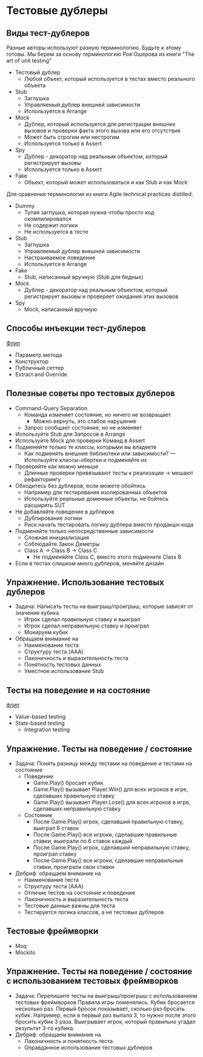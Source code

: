 # Тестовые дублеры

## Виды тест-дублеров
Разные авторы используют разную терминологию. Будьте к этому готовы.
Мы берем за основу терминологию Роя Ошерова из книги "The art of unit testing"
- Тестовый дублер
  - Любой объект, который используется в тестах вместо реального объекта
- Stub
  - Заглушка
  - Управляемый дублер внешней зависимости
  - Используется в Arrange
- Mock
  - Дублер, который используется для регистрации внешних вызовов и проверки факта этого вызова или его отсутствия
  - Может быть строгим или нестрогим
  - Используется только в Assert 
- Spy
  - Дублер - декоратор над реальным объектом, который регистрирует вызовы
  - Используется только в Assert
- Fake
  - Объект, который может использоваться и как Stub и как Mock

Для сравнения терминология из книги Agile technical practices distilled:
- Dummy
  - Тупая заглушка, которая нужна чтобы просто код скомпилировался
  - Не содержит логики
  - Не используется в тесте
- Stub
  - Заглушка
  - Управляемый дублер внешней зависимости
  - Настраиваемое поведение
  - Используется в Arrange
- Fake
  - Stub, написанный вручную (Stub для бедных)
- Mock
  - Дублер - декоратор над реальным объектом, который регистрирует вызовы и проверяет ожидания этих вызовов
- Spy
  - Mock, написанный вручную

## Способы инъекции тест-дублеров
[Флип](https://disk.yandex.ru/d/150AIWfx3GU3BP/9_InjectionWays.jpg)
- Параметр метода
- Конструктор
- Публичный сеттер
- Extract and Override

## Полезные советы про тестовых дублеров
- Command-Query Separation
  - Команда изменяет состояние, но ничего не возвращает
    - Можно вернуть, это слабое нарушение
  - Запрос сообщает состояние, но не изменяет
- Используйте Stub для Запросов в Arrange
- Используйте Mock для проверки Команд в Assert
- Подменяйте только те классы, которыми вы владеете
  - Как подменять внешние библиотеки или зависимости? — Используйте классы-обертки и подменяйте их
- Проверяйте как можно меньше
  - Длинные проверки привязывают тесты к реализации → мешают рефакторингу
- Обходитесь без дублеров, если можете обойтись
  - Например для тестирования изолированных объектов
  - Используйте реальные доменные объекты, не бойтесь расширять SUT
- Не добавляйте поведение в дублеров
  - Дублирование логики
  - Риск начать тестировать логику дублера вместо продакшн кода
- Подменяйте только непосредственные зависимости
  - Сложная инициализация
  - Соблюдайте Закон Деметры
  - Class A -> Class B -> Class C
    - Не подменяйте Class С, вместо этого подмените Class B
- Если в тестах слишком много дублеров, меняйте дизайн

## Упражнение. Использование тестовых дублеров
- Задача: Написать тесты на выигрыш/проигрыш, которые зависят от
  значения кубика
  - Игрок сделал правильную ставку и выиграл
  - Игрок сделал неправильную ставку и проиграл
  - Мокируем кубик
- Обращаем внимание на
  - Наименование теста
  - Структуру теста (AAA)
  - Лаконичность и выразительность теста
  - Понятность тестовых данных
  - Уместное использование Stub

## Тесты на поведение и на состояние
[флип](https://photos.google.com/share/AF1QipM4blkk7aW1gCjKYsEJj9SngPxhdPRNcHanggVbgCugKyTkRUGb0GnsyxTu_I1Bqg/photo/AF1QipO6fp9-QqAsGgHbrXM05vn2VJjI7UGrM_iTbZAV?key=TUNISk5qSkVvaHdia1p0aXNSSHN0YTByMzl0cEp3)
- Value-based testing
- State-based testing
  - Integration testing

## Упражнение. Тесты на поведение / состояние
- Задача: Понять разницу между тестами на поведение и тестами на
  состояние
  - Поведение
    - Game.Play() бросает кубик
    - Game.Play() вызывает Player.Win() для всех игроков в игре, сделавших правильную ставку
    - Game.Play() вызывает Player.Lose() для всех игроков в игре, сделавших неправильную ставку
  - Состояние
    - После Game.Play() игрок, сделавший правильную ставку, выиграл 6 ставок
    - После Game.Play() все игроки, сделавшие правильные ставки, выиграли по 6 ставок каждый
    - После Game.Play() игрок, сделавший неправильную ставку, проиграл ставку
    - После Game.Play() все игроки, сделавшие неправильные ставки, проиграли свои ставки
- Дебриф: обращаем внимание на
  - Наименование теста
  - Структуру теста (AAA)
  - Отличие тестов на состояние и поведение
  - Лаконичность и выразительность теста
  - Тестовые данные важны для теста
  - Тестируется логика классов, а не тестовых дублеров
## Тестовые фреймворки
- Moq
- Mockito

## Упражнение. Тесты на поведение / состояние с использованием тестовых фреймворков
- Задача: Перепишите тесты на выигрыш/проигрыш с использованием тестовых фреймворков
  Правила игры поменялись. Кубик бросается несколько раз.
  Первый бросок показывает, сколько раз бросать кубик.
  Например, если в первый раз выпало 3, то нужно после этого бросить кубик 3 раза. Выигрывает игрок, который правильно угадал результат 3-го кубика.
- Дебриф: обращаем внимание на
  - Лаконичность и понятность теста
  - Оправданное использование тестовых дублеров